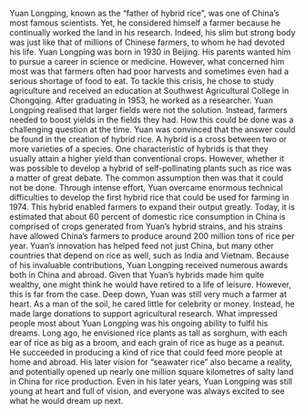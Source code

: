 Yuan Longping, known as the “father of hybrid rice”, was one of China’s most famous scientists. Yet, he considered himself a farmer because he continually worked the land in his research. Indeed, his slim but strong body was just like that of millions of Chinese farmers, to whom he had devoted his life.
Yuan Longping was born in 1930 in Beijing. His parents wanted him to pursue a career in science or medicine. However, what concerned him most was that farmers often had poor harvests and sometimes even had a serious shortage of food to eat. To tackle this crisis, he chose to study agriculture and received an education at Southwest Agricultural College in Chongqing.
After graduating in 1953, he worked as a researcher. Yuan Longping realised that larger fields were not the solution. Instead, farmers needed to boost yields in the fields they had. How this could be done was a challenging question at the time. Yuan was convinced that the answer could be found in the creation of hybrid rice. A hybrid is a cross between two or more varieties of a species. One characteristic of hybrids is that they usually attain a higher yield than conventional crops. However, whether it was possible to develop a hybrid of self-pollinating plants such as rice was a matter of great debate. The common assumption then was that it could not be done. Through intense effort, Yuan overcame enormous technical difficulties to develop the first hybrid rice that could be used for farming in 1974. This hybrid enabled farmers to expand their output greatly.
Today, it is estimated that about 60 percent of domestic rice consumption in China is comprised of crops generated from Yuan’s hybrid strains, and his strains have allowed China’s farmers to produce around 200 million tons of rice per year. Yuan’s innovation has helped feed not just China, but many other countries that depend on rice as well, such as India and Vietnam. Because of his invaluable contributions, Yuan Longping received numerous awards both in China and abroad.
Given that Yuan’s hybrids made him quite wealthy, one might think he would have retired to a life of leisure. However, this is far from the case. Deep down, Yuan was still very much a farmer at heart. As a man of the soil, he cared little for celebrity or money. Instead, he made large donations to support agricultural research.
What impressed people most about Yuan Longping was his ongoing ability to fulfil his dreams. Long ago, he envisioned rice plants as tall as sorghum, with each ear of rice as big as a broom, and each grain of rice as huge as a peanut. He succeeded in producing a kind of rice that could feed more people at home and abroad. His later vision for “seawater rice” also became a reality, and potentially opened up nearly one million square kilometres of salty land in China for rice production. Even in his later years, Yuan Longping was still young at heart and full of vision, and everyone was always excited to see what he would dream up next.